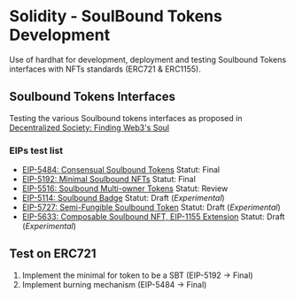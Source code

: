 # Solidity - SoulBound Tokens Development

Use of hardhat for development, deployment and testing Soulbound Tokens interfaces with NFTs standards (ERC721 & ERC1155).



## Soulbound Tokens Interfaces

Testing the various Soulbound tokens interfaces as proposed in [Decentralized Society: Finding Web3's Soul](https://papers.ssrn.com/sol3/papers.cfm?abstract_id=4105763)

### EIPs test list

- [EIP-5484: Consensual Soulbound Tokens](https://eips.ethereum.org/EIPS/eip-5484) Statut: Final
- [EIP-5192: Minimal Soulbound NFTs](https://eips.ethereum.org/EIPS/eip-5192) Statut: Final
- [EIP-5516: Soulbound Multi-owner Tokens](https://eips.ethereum.org/EIPS/eip-5516) Statut: Review
- [EIP-5114: Soulbound Badge](https://eips.ethereum.org/EIPS/eip-5114) Statut: Draft (*Experimental*)
- [EIP-5727: Semi-Fungible Soulbound Token](https://eips.ethereum.org/EIPS/eip-5727) Statut: Draft (*Experimental*)
- [EIP-5633: Composable Soulbound NFT, EIP-1155 Extension](https://eips.ethereum.org/EIPS/eip-5633) Statut: Draft (*Experimental*)

## Test on ERC721

1. Implement the minimal for token to be a SBT (EIP-5192 -> Final)
2. Implement burning mechanism (EIP-5484 -> Final)

